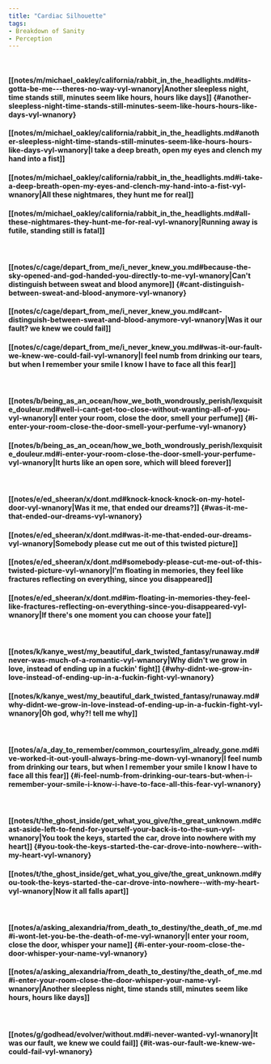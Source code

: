 ```yaml
---
title: "Cardiac Silhouette"
tags:
- Breakdown of Sanity
- Perception
---
```

&nbsp;
#### [[notes/m/michael_oakley/california/rabbit_in_the_headlights.md#its-gotta-be-me---theres-no-way-vyl-wnanory|Another sleepless night, time stands still, minutes seem like hours, hours like days]] {#another-sleepless-night-time-stands-still-minutes-seem-like-hours-hours-like-days-vyl-wnanory}
#### [[notes/m/michael_oakley/california/rabbit_in_the_headlights.md#another-sleepless-night-time-stands-still-minutes-seem-like-hours-hours-like-days-vyl-wnanory|I take a deep breath, open my eyes and clench my hand into a fist]]
#### [[notes/m/michael_oakley/california/rabbit_in_the_headlights.md#i-take-a-deep-breath-open-my-eyes-and-clench-my-hand-into-a-fist-vyl-wnanory|All these nightmares, they hunt me for real]]
#### [[notes/m/michael_oakley/california/rabbit_in_the_headlights.md#all-these-nightmares-they-hunt-me-for-real-vyl-wnanory|Running away is futile, standing still is fatal]]
&nbsp;
#### [[notes/c/cage/depart_from_me/i_never_knew_you.md#because-the-sky-opened-and-god-handed-you-directly-to-me-vyl-wnanory|Can't distinguish between sweat and blood anymore]] {#cant-distinguish-between-sweat-and-blood-anymore-vyl-wnanory}
#### [[notes/c/cage/depart_from_me/i_never_knew_you.md#cant-distinguish-between-sweat-and-blood-anymore-vyl-wnanory|Was it our fault? we knew we could fail]]
#### [[notes/c/cage/depart_from_me/i_never_knew_you.md#was-it-our-fault-we-knew-we-could-fail-vyl-wnanory|I feel numb from drinking our tears, but when I remember your smile I know I have to face all this fear]]
&nbsp;
#### [[notes/b/being_as_an_ocean/how_we_both_wondrously_perish/lexquisite_douleur.md#well-i-cant-get-too-close-without-wanting-all-of-you-vyl-wnanory|I enter your room, close the door, smell your perfume]] {#i-enter-your-room-close-the-door-smell-your-perfume-vyl-wnanory}
#### [[notes/b/being_as_an_ocean/how_we_both_wondrously_perish/lexquisite_douleur.md#i-enter-your-room-close-the-door-smell-your-perfume-vyl-wnanory|It hurts like an open sore, which will bleed forever]]
&nbsp;
#### [[notes/e/ed_sheeran/x/dont.md#knock-knock-knock-on-my-hotel-door-vyl-wnanory|Was it me, that ended our dreams?]] {#was-it-me-that-ended-our-dreams-vyl-wnanory}
#### [[notes/e/ed_sheeran/x/dont.md#was-it-me-that-ended-our-dreams-vyl-wnanory|Somebody please cut me out of this twisted picture]]
#### [[notes/e/ed_sheeran/x/dont.md#somebody-please-cut-me-out-of-this-twisted-picture-vyl-wnanory|I'm floating in memories, they feel like fractures reflecting on everything, since you disappeared]]
#### [[notes/e/ed_sheeran/x/dont.md#im-floating-in-memories-they-feel-like-fractures-reflecting-on-everything-since-you-disappeared-vyl-wnanory|If there's one moment you can choose your fate]]
&nbsp;
#### [[notes/k/kanye_west/my_beautiful_dark_twisted_fantasy/runaway.md#never-was-much-of-a-romantic-vyl-wnanory|Why didn't we grow in love, instead of ending up in a fuckin' fight]] {#why-didnt-we-grow-in-love-instead-of-ending-up-in-a-fuckin-fight-vyl-wnanory}
#### [[notes/k/kanye_west/my_beautiful_dark_twisted_fantasy/runaway.md#why-didnt-we-grow-in-love-instead-of-ending-up-in-a-fuckin-fight-vyl-wnanory|Oh god, why?! tell me why]]
&nbsp;
#### [[notes/a/a_day_to_remember/common_courtesy/im_already_gone.md#ive-worked-it-out-youll-always-bring-me-down-vyl-wnanory|I feel numb from drinking our tears, but when I remember your smile I know I have to face all this fear]] {#i-feel-numb-from-drinking-our-tears-but-when-i-remember-your-smile-i-know-i-have-to-face-all-this-fear-vyl-wnanory}
&nbsp;
#### [[notes/t/the_ghost_inside/get_what_you_give/the_great_unknown.md#cast-aside-left-to-fend-for-yourself-your-back-is-to-the-sun-vyl-wnanory|You took the keys, started the car, drove into nowhere  with my heart]] {#you-took-the-keys-started-the-car-drove-into-nowhere--with-my-heart-vyl-wnanory}
#### [[notes/t/the_ghost_inside/get_what_you_give/the_great_unknown.md#you-took-the-keys-started-the-car-drove-into-nowhere--with-my-heart-vyl-wnanory|Now it all falls apart]]
&nbsp;
#### [[notes/a/asking_alexandria/from_death_to_destiny/the_death_of_me.md#i-wont-let-you-be-the-death-of-me-vyl-wnanory|I enter your room, close the door, whisper your name]] {#i-enter-your-room-close-the-door-whisper-your-name-vyl-wnanory}
#### [[notes/a/asking_alexandria/from_death_to_destiny/the_death_of_me.md#i-enter-your-room-close-the-door-whisper-your-name-vyl-wnanory|Another sleepless night, time stands still, minutes seem like hours, hours like days]]
&nbsp;
#### [[notes/g/godhead/evolver/without.md#i-never-wanted-vyl-wnanory|It was our fault, we knew we could fail]] {#it-was-our-fault-we-knew-we-could-fail-vyl-wnanory}
